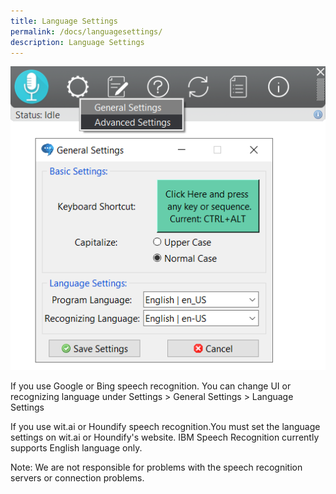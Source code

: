 ```yaml
---
title: Language Settings
permalink: /docs/languagesettings/
description: Language Settings
---
```

![alt text](https://raw.githubusercontent.com/muhammeteminturgut/muhammeteminturgut.github.io/master/img/genSettings.png "General Settings")

If you use Google or Bing speech recognition. You can change UI or recognizing language under Settings > General Settings > Language Settings

If you use wit.ai or Houndify speech recognition.You must set the language settings on wit.ai or Houndify's website.
IBM Speech Recognition currently supports English language only.

Note: We are not responsible for problems with the speech recognition servers or connection problems.




